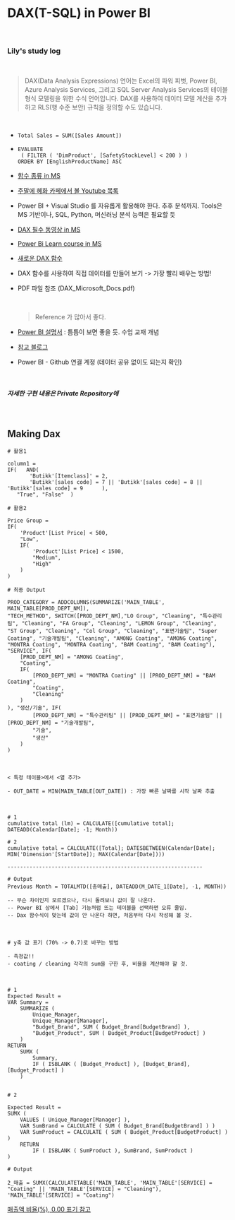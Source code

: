 # DAX(T-SQL) in Power BI

<br>

### Lily's study log

<br>

> DAX(Data Analysis Expressions) 언어는 Excel의 파워 피벗, Power BI, Azure Analysis Services, 그리고 SQL Server Analysis Services의 테이블 형식 모델링을 위한 수식 언어입니다. DAX를 사용하여 데이터 모델 계산을 추가하고 RLS(행 수준 보안) 규칙을 정의할 수도 있습니다.

<br>

- ```dax
  Total Sales = SUM([Sales Amount])
  ```

- ```dax
  EVALUATE
   ( FILTER ( 'DimProduct', [SafetyStockLevel] < 200 ) )
  ORDER BY [EnglishProductName] ASC
  ```

- [함수 종류 in MS](https://docs.microsoft.com/ko-kr/dax/dax-overview)

- [주말에 혜화 카페에서 볼 Youtube 목록](https://www.youtube.com/results?search_query=power+bi+dax)

- Power BI + Visual Studio 를 자유롭게 활용해야 한다. 추후 분석까지. Tools은 MS 기반이나, SQL, Python, 머신러닝 분석 능력은 필요할 듯

- [DAX 필수 동영상 in MS](https://docs.microsoft.com/ko-kr/dax/dax-learn-videos)

- [Power Bi Learn course in MS](https://docs.microsoft.com/en-us/learn/paths/dax-power-bi/)

- [새로운 DAX 함수](https://docs.microsoft.com/ko-kr/dax/new-dax-functions)

- DAX 함수를 사용하여 직접 데이터를 만들어 보기 -> 가장 빨리 배우는 방법!

- PDF 파일 참조 (DAX_Microsoft_Docs.pdf)

  <br>

  > Reference 가 많아서 좋다.

- [Power BI 설명서](https://docs.microsoft.com/ko-kr/power-bi/) : 틈틈이 보면 좋을 듯. 수업 교재 개념

- [참고 블로그](https://redju.tistory.com/category/Microsft%20Azure/SQL%20Databases)

- Power BI - Github 연결 계정 (데이터 공유 없이도 되는지 확인)

<br>

##### 자세한 구현 내용은 Private Repository에

<br>

## Making Dax

```dax
# 활용1

column1 =
IF(   AND(
       'Butikk'[Itemclass]' = 2,
       'Butikk'[sales code] = 7 || 'Butikk'[sales code] = 8 || 'Butikk'[sales code] = 9      ),
   "True", "False"  )
```

```dax
# 활용2

Price Group =
IF(
    'Product'[List Price] < 500,
    "Low",
    IF(
        'Product'[List Price] < 1500,
        "Medium",
        "High"
    )
)
```

```dax
# 최종 Output

PROD_CATEGORY = ADDCOLUMNS(SUMMARIZE('MAIN_TABLE', MAIN_TABLE[PROD_DEPT_NM]),
"TECH_METHOD", SWITCH([PROD_DEPT_NM],"LO Group", "Cleaning", "특수관리팀", "Cleaning", "FA Group", "Cleaning", "LEMON Group", "Cleaning", "ST Group", "Cleaning", "Col Group", "Cleaning", "표면기술팀", "Super Coating", "기술개발팀", "Cleaning", "AMONG Coating", "AMONG Coating", "MONTRA Coating", "MONTRA Coating", "BAM Coating", "BAM Coating"), "SERVICE", IF(
    [PROD_DEPT_NM] = "AMONG Coating",
    "Coating",
    IF(
        [PROD_DEPT_NM] = "MONTRA Coating" || [PROD_DEPT_NM] = "BAM Coating",
        "Coating",
        "Cleaning"
    )
), "생산/기술", IF(
        [PROD_DEPT_NM] = "특수관리팀" || [PROD_DEPT_NM] = "표면기술팀" || [PROD_DEPT_NM] = "기술개발팀",
        "기술",
        "생산"
    )
)
```

<br>

```dax
< 특정 테이블>에서 <열 추가>

- OUT_DATE = MIN(MAIN_TABLE[OUT_DATE]) : 가장 빠른 날짜를 시작 날짜 추출
```

<br>

```dax
# 1
cumulative total (lm) = CALCULATE([cumulative total]; DATEADD(Calendar[Date]; -1; Month))

# 2
cumulative total = CALCULATE([Total]; DATESBETWEEN(Calendar[Date]; MIN('Dimension'[StartDate]); MAX(Calendar[Date])))

--------------------------------------------------------------

# Output
Previous Month = TOTALMTD([총매출], DATEADD(M_DATE_1[Date], -1, MONTH))

-- 무슨 차이인지 모르겠으나, 다시 돌려보니 값이 잘 나온다. 
-- Power BI 상에서 [Tab] 기능처럼 뜨는 테이블을 선택하면 오류 줄임.
-- Dax 함수식이 맞는데 값이 안 나온다 하면, 처음부터 다시 작성해 볼 것.
```

<br>

```dax
# y축 값 표기 (70% -> 0.7)로 바꾸는 방법

- 측정값!! 
- coating / cleaning 각각의 sum을 구한 후, 비율을 계산해야 할 것.

```

<br>

```dax
# 1
Expected Result =
VAR Summary =
    SUMMARIZE (
        Unique_Manager,
        Unique_Manager[Manager],
        "Budget_Brand", SUM ( Budget_Brand[BudgetBrand] ),
        "Budget_Product", SUM ( Budget_Product[BudgetProduct] )
    )
RETURN
    SUMX (
        Summary,
        IF ( ISBLANK ( [Budget_Product] ), [Budget_Brand], [Budget_Product] )
    )
    
    
# 2
    
Expected Result =
SUMX (
    VALUES ( Unique_Manager[Manager] ),
    VAR SumBrand = CALCULATE ( SUM ( Budget_Brand[BudgetBrand] ) )
    VAR SumProduct = CALCULATE ( SUM ( Budget_Product[BudgetProduct] ) )
    RETURN
        IF ( ISBLANK ( SumProduct ), SumBrand, SumProduct )
)
```

```
# Output

2_매출 = SUMX(CALCULATETABLE('MAIN_TABLE', 'MAIN_TABLE'[SERVICE] = "Coating" || 'MAIN_TABLE'[SERVICE] = "Cleaning"), 'MAIN_TABLE'[SERVICE] = "Coating")
```

[매출액 비율(%), 0.00 표기 참고](https://m.blog.naver.com/daxingintherain/221828808615)





















